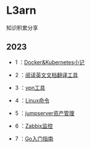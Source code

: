 # L3arn 

知识积累分享

## 2023

- 1 ：[Docker&Kubernetes小记](docs/issue-1.md)

- 2 ：[阅读英文文档翻译工具](docs/issue-2.md)

- 3 ：[vpn工具](docs/issue-3.md)

- 4 ：[Linux命令](docs/issue-5.md)

- 5 ：[jumpserver资产管理](docs/issue-6.md)

- 6 ：[Zabbix监控](docs/issue-7.md)

- 7 ：[Go入门指南](docs/issue-8.md)

